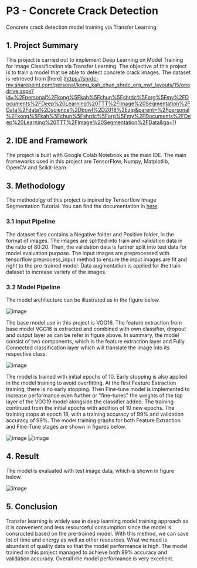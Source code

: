 # P3 - Concrete Crack Detection
 Concrete crack detection model training via Transfer Learning

## 1. Project Summary
This project is carried out to implement Deep Learning on Model Training for Image Classification via Transfer Learning. The objective of this project is to train a model that be able to detect concrete crack images. The dataset is retrieved from [here] (https://shrdc-my.sharepoint.com/personal/kong_kah_chun_shrdc_org_my/_layouts/15/onedrive.aspx?id=%2Fpersonal%2Fkong%5Fkah%5Fchun%5Fshrdc%5Forg%5Fmy%2FDocuments%2FDeep%20Learning%20TTT%2FImage%20Segmentation%2FData%2Fdata%2Dscience%2Dbowl%2D2018%2Ezip&parent=%2Fpersonal%2Fkong%5Fkah%5Fchun%5Fshrdc%5Forg%5Fmy%2FDocuments%2FDeep%20Learning%20TTT%2FImage%20Segmentation%2FData&ga=1)

## 2. IDE and Framework 
The project is built with Google Colab Notebook as the main IDE. The main frameworks used in this project are TensorFlow, Numpy, Matplotlib, OpenCV and Scikit-learn.
 
## 3. Methodology

The methodolgy of this project is inpired by Tensorflow Image Segmentation Tutorial. You can find the documentation in [here](https://www.tensorflow.org/tutorials/images/transfer_learning).

 
### 3.1 Input Pipeline

The dataset files contains a Negative folder and Positive folder, in the format of images. The images are splitted into train and validation data in the ratio of 80:20. Then, the validation data is further split into test data for model evaluation purpose. The input images are preprocessed with tensorflow preprocess_input method to ensure the input images are fit and right to the pre-trained model. Data augmentation is applied for the train dataset to increase variety of the images.


### 3.2 Model Pipeline 
The model architecture can be illustrated as in the figure below.
 
 ![image](https://user-images.githubusercontent.com/100177902/163772961-250d3caf-838a-424e-9b9d-aae1e631c2c8.png)
 
The base model use in this project is VGG16. The feature extraction from base model VGG16 is extracted and combined with own classifier, dropout and output layer as can be refer in figure above. In summary, the model consist of two components, which is the feature extraction layer and Fully Connected classification layer which will translate the image into its respective class.

![image](https://user-images.githubusercontent.com/100177902/163775960-fab14c4c-e927-4b6f-a800-c2dbaef1972f.png)

The model is trained with initial epochs of 10. Early stopping is also applied in the model training to avoid overfitting. At the first Feature Extraction training, there is no early stopping. Then Fine-tune model is implemented to increase performance even further or "fine-tunes" the weights of the top layer of the VGG19 model alongside the classifier added. The training continued from the initial epochs with addition of 10 new epochs. The training stops at epoch 18, with a training accuracy of 99% and validation accuracy of 99%. The model training graphs for both Feature Extraction and Fine-Tune stages are shown in figures below.
 
 ![image](https://user-images.githubusercontent.com/100177902/163774559-e2ffce3f-6636-4e4d-8528-902470ea14d0.png)
 ![image](https://user-images.githubusercontent.com/100177902/163774585-6bc27e48-c8ae-42ac-8804-f033dcd0bb42.png)


## 4. Result 
The model is evaluated with test image data, which is shown in figure below.
 
![image](https://user-images.githubusercontent.com/100177902/163776174-460bb9ce-91db-4408-adf4-1056f6c8d672.png)


## 5. Conclusion
Transfer learning is widely use in deep learning model training approach as it is convenient and less resourceful consumption since the model is consructed based on the pre-trained model. With this method, we can save lot of time and energy as well as other resources. What we need is abundant of quality data so that the model performance is high. The model trained in this project managed to achieve both 99% accuracy and validation accuracy. Overall rhe model performance is very excellent.
